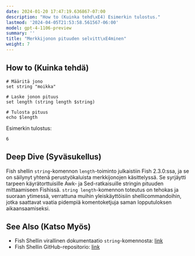 ```yaml
---
date: 2024-01-20 17:47:19.636867-07:00
description: "How to (Kuinka tehd\xE4) Esimerkin tulostus."
lastmod: '2024-04-05T21:53:58.561567-06:00'
model: gpt-4-1106-preview
summary: ''
title: "Merkkijonon pituuden selvitt\xE4minen"
weight: 7
---
```


## How to (Kuinka tehdä)
```Fish Shell
# Määritä jono
set string "moikka"

# Laske jonon pituus
set length (string length $string)

# Tulosta pituus
echo $length
```
Esimerkin tulostus:
```
6
```

## Deep Dive (Syväsukellus)
Fish shellin `string`-komennon `length`-toiminto julkaistiin Fish 2.3.0:ssa, ja se on säilynyt yhtenä perustyökaluista merkkijonojen käsittelyssä. Se syrjäytti tarpeen käyrätorttuisille Awk- ja Sed-ratkaisuille stringin pituuden mittaamiseen Fishissä. `string length`-komennon toteutus on tehokas ja suoraan ytimessä, verrattuna muihin yleiskäyttöisiin shellicommandoihin, jotka saattavat vaatia pidempiä komentoketjuja saman lopputuloksen aikaansaamiseksi.

## See Also (Katso Myös)
- Fish Shellin virallinen dokumentaatio `string`-komennosta: [link](https://fishshell.com/docs/current/cmds/string.html)
- Fish Shellin GitHub-repositorio: [link](https://github.com/fish-shell/fish-shell)
